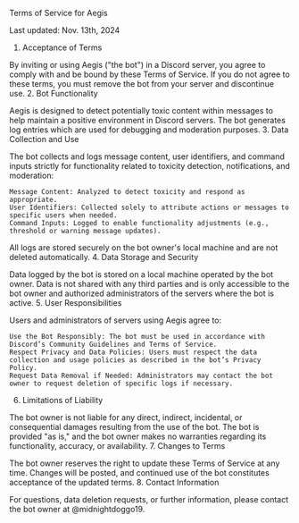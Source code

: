 Terms of Service for Aegis

Last updated: Nov. 13th, 2024
1. Acceptance of Terms

By inviting or using Aegis ("the bot") in a Discord server, you agree to comply with and be bound by these Terms of Service. If you do not agree to these terms, you must remove the bot from your server and discontinue use.
2. Bot Functionality

Aegis is designed to detect potentially toxic content within messages to help maintain a positive environment in Discord servers. The bot generates log entries which are used for debugging and moderation purposes.
3. Data Collection and Use

The bot collects and logs message content, user identifiers, and command inputs strictly for functionality related to toxicity detection, notifications, and moderation:

    Message Content: Analyzed to detect toxicity and respond as appropriate.
    User Identifiers: Collected solely to attribute actions or messages to specific users when needed.
    Command Inputs: Logged to enable functionality adjustments (e.g., threshold or warning message updates).

All logs are stored securely on the bot owner's local machine and are not deleted automatically.
4. Data Storage and Security

Data logged by the bot is stored on a local machine operated by the bot owner. Data is not shared with any third parties and is only accessible to the bot owner and authorized administrators of the servers where the bot is active.
5. User Responsibilities

Users and administrators of servers using Aegis agree to:

    Use the Bot Responsibly: The bot must be used in accordance with Discord’s Community Guidelines and Terms of Service.
    Respect Privacy and Data Policies: Users must respect the data collection and usage policies as described in the bot’s Privacy Policy.
    Request Data Removal if Needed: Administrators may contact the bot owner to request deletion of specific logs if necessary.

6. Limitations of Liability

The bot owner is not liable for any direct, indirect, incidental, or consequential damages resulting from the use of the bot. The bot is provided "as is," and the bot owner makes no warranties regarding its functionality, accuracy, or availability.
7. Changes to Terms

The bot owner reserves the right to update these Terms of Service at any time. Changes will be posted, and continued use of the bot constitutes acceptance of the updated terms.
8. Contact Information

For questions, data deletion requests, or further information, please contact the bot owner at @midnightdoggo19.
